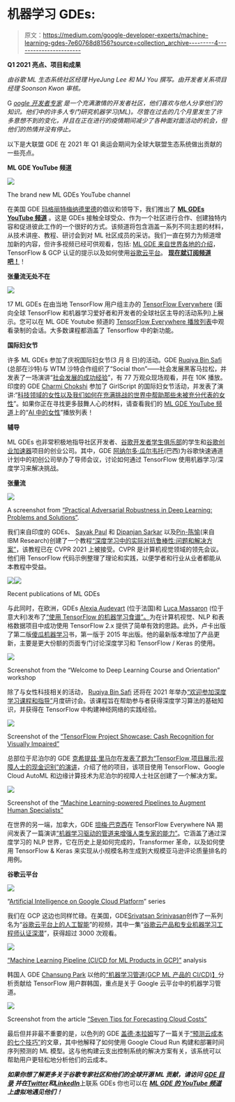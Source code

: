 # 机器学习 GDEs:

> 原文：<https://medium.com/google-developer-experts/machine-learning-gdes-7e60768d8156?source=collection_archive---------4----------------------->

**Q1 2021 亮点、项目和成果**

*由谷歌 ML 生态系统社区经理 HyeJung Lee 和 MJ You 撰写。由开发者关系项目经理 Soonson Kwon 审核。*

G [*oogle 开发者专家*](https://developers.google.com/community/experts) *是一个充满激情的开发者社区，他们喜欢与他人分享他们的知识。他们中的许多人专门研究机器学习(ML)。尽管在过去的几个月里发生了许多意想不到的变化，并且在正在进行的疫情期间减少了各种面对面活动的机会，但他们的热情并没有停止。*

以下是大联盟 GDE 在 2021 年 Q1 奥运会期间为全球大联盟生态系统做出贡献的一些亮点。

**ML GDE YouTube 频道**

![](img/e8c0af80d1fa812217828b75c5db41a1.png)

The brand new ML GDEs YouTube channel

在美国 GDE [玛格丽特梅纳德里德](https://developers.google.com/community/experts/directory/profile/profile-margaret_maynard-reid)的倡议和领导下，我们推出了 [**ML GDEs YouTube 频道**](https://www.youtube.com/channel/UCAHB3PMBUUPj-sqh5YzMjwA) 。这是 GDEs 接触全球受众、作为一个社区进行合作、创建独特内容和促进彼此工作的一个很好的方式。该频道将包含涵盖一系列不同主题的材料，从技术讲座、教程、研讨会到对 ML 社区成员的采访。我们一直在努力为频道增加新的内容，但许多视频已经可供观看，包括: [ML GDE 来自世界各地的介绍](https://www.youtube.com/playlist?list=PLS2b7XO82fsfprpSRPVVsylcSusr0HzzT)，TensorFlow & GCP 认证的提示以及如何使用[谷歌云平台](https://www.youtube.com/playlist?list=PLS2b7XO82fsf4P9vGgaWYjhry61HORnfd)。 [**现在就订阅频道吧！**](https://youtube.com/MLGDEs)！

**张量流无处不在**

![](img/66edcf35b1c00a39b7c803be9b971903.png)

17 ML GDEs 在由当地 TensorFlow 用户组主办的 [TensorFlow Everywhere](https://www.tensorflow.org/community/tf-everywhere) (面向全球 TensorFlow 和机器学习爱好者和开发者的全球社区主导的活动系列)上展示。您可以在 ML GDE Youtube 频道的 [TensorFlow Everywhere 播放列表](https://www.youtube.com/playlist?list=PLS2b7XO82fsdaPpruVe0h4gAIQhVfbtaM)中观看录制的会话。大多数课程都涵盖了 Tensorflow 中的新功能。

**国际妇女节**

许多 ML GDEs 参加了庆祝国际妇女节(3 月 8 日)的活动。GDE [Ruqiya Bin Safi](https://developers.google.com/community/experts/directory/profile/profile-ruqiya_bin_safi) (总部在沙特)与 WTM 沙特合作组织了“Social thon”——社会发展黑客马拉松，并发表了一场演讲“[社会发展的成功经验](https://www.pscp.tv/w/1dRKZNPzjlzKB)”，有 77 万观众现场观看，并在 10K 播放。印度的 GDE [Charmi Chokshi](https://developers.google.com/community/experts/directory/profile/profile-charmi_chokshi) 参加了 GirlScript 的国际妇女节活动，并发表了演讲:“[科技领域的女性以及我们如何在充满挑战的世界中帮助那些未被充分代表的女性](https://www.youtube.com/watch?v=4XwNYRsdVog&t=2383s)”。如果你正在寻找更多鼓舞人心的材料，请查看我们的 [ML GDE YouTube 频道](https://youtube.com/MLGDEs)上的“[AI 中的女性](https://www.youtube.com/playlist?list=PLS2b7XO82fseT-HqzXrGC6mePtOkzcYdQ)”播放列表！

**辅导**

ML GDEs 也非常积极地指导社区开发者、[谷歌开发者学生俱乐部](https://developers.google.com/community/dsc)的学生和[谷歌创业加速器](https://startup.google.com/accelerator/)项目的创业公司。其中，GDE [阿纳尔多·瓜尔韦托](https://developers.google.com/community/experts/directory/profile/profile-arnaldo_gualberto)(巴西)为谷歌快速通道计划中的初创公司举办了导师会议，讨论如何通过 TensorFlow 使用机器学习/深度学习来解决挑战。

**张量流**

![](img/06bba1d31a355aa14f02d6027e876af5.png)

A screenshot from [“Practical Adversarial Robustness in Deep Learning: Problems and Solutions”](https://sites.google.com/corp/view/par-2021).

我们来自印度的 GDEs、 [Sayak Paul](https://developers.google.com/community/experts/directory/profile/profile-sayak_paul) 和 [Dipanjan Sarkar](https://developers.google.com/community/experts/directory/profile/profile-dipanjan_sarkar) 以及[Pin-陈愉](https://sites.google.com/site/pinyuchenpage/home)(来自 IBM Research)创建了一个教程[“深度学习中的实际对抗鲁棒性:问题和解决方案”](https://sites.google.com/corp/view/par-2021)，该教程已在 CVPR 2021 上被接受。CVPR 是计算机视觉领域的领先会议。他们用 TensorFlow 代码示例整理了理论和实践，以便学者和行业从业者都能从本教程中受益。

![](img/a1eb1d3ffe045f62dfee7c28b640ba2e.png)![](img/46984a77ef80cb24777670820ba56e7a.png)

Recent publications of ML GDEs

与此同时，在欧洲，GDEs [Alexia Audevart](https://developers.google.com/community/experts/directory/profile/profile-alexia_audevart) (位于法国)和 [Luca Massaron](https://developers.google.com/community/experts/directory/profile/profile-luca_massaron) (位于意大利)发布了[“使用 TensorFlow 的机器学习食谱”。](https://www.packtpub.com/product/machine-learning-using-tensorflow-cookbook/9781800208865)为在计算机视觉、NLP 和表格数据项目中成功使用 TensorFlow 2.x 提供了简单有效的思路。此外，卢卡出版了第二版[傻瓜机器学习](https://www.wiley.com/en-us/Machine+Learning+For+Dummies%2C+2nd+Edition-p-9781119724056)书，第一版于 2015 年出版。他的最新版本增加了产品更新，主要是更大份额的页面专门讨论深度学习和 TensorFlow / Keras 的使用。

![](img/ba6c70f134451ea9f8483772a70572a1.png)

Screenshot from the “Welcome to Deep Learning Course and Orientation” workshop

除了与女性科技相关的活动， [Ruqiya Bin Safi](https://developers.google.com/community/experts/directory/profile/profile-ruqiya_bin_safi) 还将在 2021 年举办[“欢迎参加深度学习课程和指导”](https://www.youtube.com/watch?v=aQ2ZUOUmAcg)月度研讨会。该课程旨在帮助参与者获得深度学习算法的基础知识，并获得在 TensorFlow 中构建神经网络的实践经验。

![](img/6bc71770d17c6fd4c30c84acdb7c9d81.png)

Screenshot of the [“TensorFlow Project Showcase: Cash Recognition for Visually Impaired”](https://www.facebook.com/239492583252612/videos/187904752915839)

总部位于尼泊尔的 GDE [克希提兹·里马尔](https://developers.google.com/community/experts/directory/profile/profile-kshitiz_rimal?hl=en)在[发表了题为“TensorFlow 项目展示:视障人士的现金识别”的演讲](https://www.facebook.com/239492583252612/videos/187904752915839)，介绍了他的项目，该项目使用 TensorFlow、Google Cloud AutoML 和边缘计算技术为尼泊尔的视障人士社区创建了一个解决方案。

![](img/4049249e3599c13a72b12d44a4aca82c.png)

Screenshot of the [“Machine Learning-powered Pipelines to Augment Human Specialists”](https://youtu.be/ysZ9RMKsNLk?t=9330)

在世界的另一端，加拿大，GDE [坦梅·巴克西](https://developers.google.com/community/experts/directory/profile/profile-tanmay_bakshi?hl=en)在 TensorFlow Everywhere NA 期间发表了一篇演讲[“机器学习驱动的管道来增强人类专家的能力”](https://youtu.be/ysZ9RMKsNLk?t=9330)。它涵盖了通过深度学习的 NLP 世界，它在历史上是如何完成的，Transformer 革命，以及如何使用 TensorFlow & Keras 来实现从小规模名称生成到大规模亚马逊评论质量排名的用例。

**谷歌云平台**

![](img/b134d34623a1d5ec248e76781a68d745.png)

“[Artificial Intelligence on Google Cloud Platform](https://www.youtube.com/playlist?list=PL3N9eeOlCrP6Nhv4UFp67IsQ_TVDpXqXK)” series

我们在 GCP 这边也同样忙碌。在美国，GDE[Srivatsan Srinivasan](https://developers.google.com/community/experts/directory/profile/profile-srivatsan_srinivasan)创作了一系列名为“[谷歌云平台上的人工智能](https://www.youtube.com/playlist?list=PL3N9eeOlCrP6Nhv4UFp67IsQ_TVDpXqXK)”的视频，其中一集“[谷歌云产品和专业机器学习工程师认证深潜](https://www.youtube.com/watch?v=pIzX7wk56iA&list=PL3N9eeOlCrP6Nhv4UFp67IsQ_TVDpXqXK&index=11)”，获得超过 3000 次观看。

![](img/064fed102dd955f6fdfaab142496f961.png)

[“Machine Learning Pipeline (CI/CD for ML Products in GCP)”](https://docs.google.com/presentation/d/13MO1nR3853D0zv-3fIxPDzrBcRV6452xxggUOChnaV4/edit#slide=id.g806f581815_0_0) analysis

韩国人 GDE [Chansung Park](https://developers.google.com/community/experts/directory/profile/profile-chansung_park) 以他的[“机器学习管道(GCP ML 产品的 CI/CD)】](https://docs.google.com/presentation/d/13MO1nR3853D0zv-3fIxPDzrBcRV6452xxggUOChnaV4/edit#slide=id.g806f581815_0_0)分析贡献给 TensorFlow 用户群韩国，重点是关于 Google 云平台中的机器学习管道。

![](img/07eecc5f7752a2d35cac8131273d159f.png)

Screenshot from the article [“Seven Tips for Forecasting Cloud Costs”](https://blog.doit-intl.com/seven-tips-for-predicting-the-future-with-facebooks-prophet-51cf8d6c89dc)

最后但并非最不重要的是，以色列的 GDE [盖德·本拉姆](https://developers.google.com/community/experts/directory/profile/profile-gad_benram?hl=en)写了一篇关于[“预测云成本的七个技巧”](https://blog.doit-intl.com/seven-tips-for-predicting-the-future-with-facebooks-prophet-51cf8d6c89dc)的文章，其中他解释了如何使用 Google Cloud Run 构建和部署时间序列预测的 ML 模型。这与他构建云支出控制系统的解决方案有关，该系统可以帮助用户更轻松地分析他们的云成本。

***如果你想了解更多关于谷歌专家社区和他们的全球开源 ML 贡献，请访问*** [***GDE 目录***](https://developers.google.com/community/experts/directory) ***并在***[***Twitter***](https://twitter.com/GoogleDevExpert)***和***[***LinkedIn***](http://linkedin.com/showcase/experts-program)上联系 GDEs 你也可以在 [***ML GDE 的 YouTube 频道***](https://www.youtube.com/watch?v=Ey38mvsKujU&list=PLS2b7XO82fsfprpSRPVVsylcSusr0HzzT) ***上虚拟地遇见他们！***